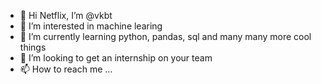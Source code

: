 - 👋 Hi Netflix, I’m @vkbt
- 👀 I’m interested in machine learing
- 🌱 I’m currently learning python, pandas, sql and many many more cool things
- 💞️ I’m looking to get an internship on your team
- 📫 How to reach me ...

<!---
vkbt/vkbt is a ✨ special ✨ repository because its `README.md` (this file) appears on your GitHub profile.
You can click the Preview link to take a look at your changes.
--->
